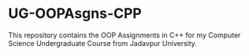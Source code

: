 # UG-OOPAsgns-CPP
This repository contains the OOP Assignments in C++ for my Computer Science Undergraduate Course from Jadavpur University. 
